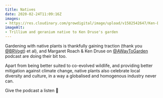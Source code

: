 ```yaml
---
title: Natives
date: 2020-02-24T11:09:16Z
images:
- https://res.cloudinary.com/growdigital/image/upload/v1582542647/Ken-Druse-native-trillium-and-geranium.jpg
imageAlt:
- Trillium and geranium native to Ken Druse's garden
---
```


Gardening with native plants is thankfully gaining traction (thank you [@BRVogt](https://twitter.com/BRVogt)) et al), and Margaret Roach & Ken Druse on [@AWayToGarden](https://awaytogarden.com/which-native-plants-and-how-to-make-room-for-them-with-ken-druse/) podcast are doing their bit too. 

Apart from being better suited to co-evolved wildlife, and providing better mitigation against climate change, native plants also celebrate local diversity and culture, in a way a globalised and homogenous industry never can.

Give the podcast a listen 🙂
